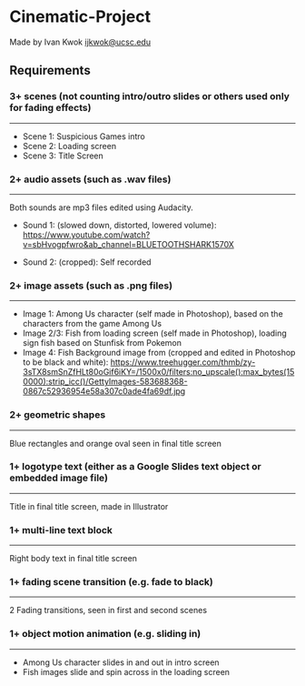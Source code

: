 # Cinematic-Project
Made by Ivan Kwok
ijkwok@ucsc.edu

## Requirements

### **3+ scenes (not counting intro/outro slides or others used only for fading effects)**
---
- Scene 1: Suspicious Games intro
- Scene 2: Loading screen
- Scene 3: Title Screen

### **2+ audio assets (such as .wav files)**
---
Both sounds are mp3 files edited using Audacity.
- Sound 1: (slowed down, distorted, lowered volume):
https://www.youtube.com/watch?v=sbHvogpfwro&ab_channel=BLUETOOTHSHARK1570X 

- Sound 2: (cropped): Self recorded

### **2+ image assets (such as .png files)**
---
- Image 1: Among Us character (self made in Photoshop), based on the characters from the game Among Us
- Image 2/3: Fish from loading screen (self made in Photoshop), loading sign fish based on Stunfisk from Pokemon
- Image 4: Fish Background image from (cropped and edited in Photoshop to be black and white): https://www.treehugger.com/thmb/zy-3sTX8smSnZfHLt80oGif6iKY=/1500x0/filters:no_upscale():max_bytes(150000):strip_icc()/GettyImages-583688368-0867c52936954e58a307c0ade4fa69df.jpg 

### **2+ geometric shapes**
---
Blue rectangles and orange oval seen in final title screen

### **1+ logotype text (either as a Google Slides text object or embedded image file)**
---
Title in final title screen, made in Illustrator

### **1+ multi-line text block**
---
Right body text in final title screen

### **1+ fading scene transition (e.g. fade to black)**
---
2 Fading transitions, seen in first and second scenes

### **1+ object motion animation (e.g. sliding in)**
---
- Among Us character slides in and out in intro screen
- Fish images slide and spin across in the loading screen
